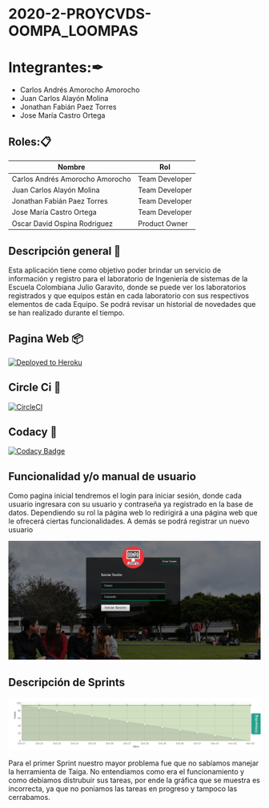 # 2020-2-PROYCVDS-OOMPA_LOOMPAS

# Integrantes:✒
* Carlos Andrés Amorocho Amorocho
* Juan Carlos Alayón Molina
* Jonathan Fabián Paez Torres
* Jose María Castro Ortega

## Roles:📋

| Nombre | Rol |
| --- | --- |
| Carlos Andrés Amorocho Amorocho | Team Developer |
| Juan Carlos Alayón Molina | Team Developer |
| Jonathan Fabián Paez Torres | Team Developer |
| Jose María Castro Ortega | Team Developer |
| Oscar David Ospina Rodriguez | Product Owner |

## Descripción general 🚀

Esta aplicación tiene como objetivo poder brindar un servicio de información y registro para el laboratorio de Ingeniería de sistemas de la Escuela Colombiana Julio Garavito, donde se puede ver los laboratorios registrados y que equipos están en cada laboratorio con sus respectivos elementos de cada Equipo. Se podrá revisar un historial de novedades que se han realizado durante el tiempo.

## Pagina Web 📦
[![Deployed to Heroku](https://www.herokucdn.com/deploy/button.png)](https://oompa-loompas.herokuapp.com/faces/paginaWeb.xhtml)

## Circle Ci 🔧
[![CircleCI](https://circleci.com/gh/circleci/circleci-docs.svg?style=svg)](https://app.circleci.com/pipelines/github/2020-2-PROYCVDS-Oompa-Loompas/2020-2-PROYCVDS-Oompa-Loompas)

## Codacy 🔧

[![Codacy Badge](https://api.codacy.com/project/badge/Grade/23d335c474ce4317ad35b19cb90a1f35)](https://app.codacy.com/gh/2020-2-PROYCVDS-Oompa-Loompas/2020-2-PROYCVDS-Oompa-Loompas/dashboard)

## Funcionalidad y/o manual de usuario

Como pagina inicial tendremos el login para iniciar sesión, donde cada usuario ingresara con su usuario y contraseña ya registrado en la base de datos. Dependiendo su rol la página web lo redirigirá a una página web que le ofrecerá ciertas funcionalidades.
A demás se podrá registrar un nuevo usuario

![](https://github.com/2020-2-PROYCVDS-Oompa-Loompas/2020-2-PROYCVDS-Oompa-Loompas/blob/main/src/main/webapp/img/pagina.PNG)


## Descripción de Sprints

![](https://github.com/2020-2-PROYCVDS-Oompa-Loompas/2020-2-PROYCVDS-Oompa-Loompas/blob/main/src/main/webapp/img/graficaTaiga.PNG)

Para el primer Sprint nuestro mayor problema fue que no sabíamos manejar la herramienta de Taiga. No entendiamos como era el funcionamiento y como debíamos distrubuir sus tareas, por ende la gráfica que se muestra es incorrecta, ya que no poniamos las tareas en progreso y tampoco las cerrabamos.
